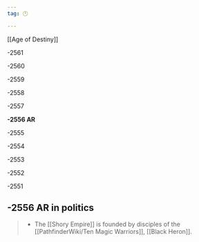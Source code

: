 ```yaml
---
tag: 🕛

---
```

[[Age of Destiny]]


-2561

-2560

-2559

-2558

-2557

**-2556 AR**

-2555

-2554

-2553

-2552

-2551



## -2556 AR in politics

>  - The [[Shory Empire]] is founded by disciples of the [[PathfinderWiki/Ten Magic Warriors]], [[Black Heron]].






